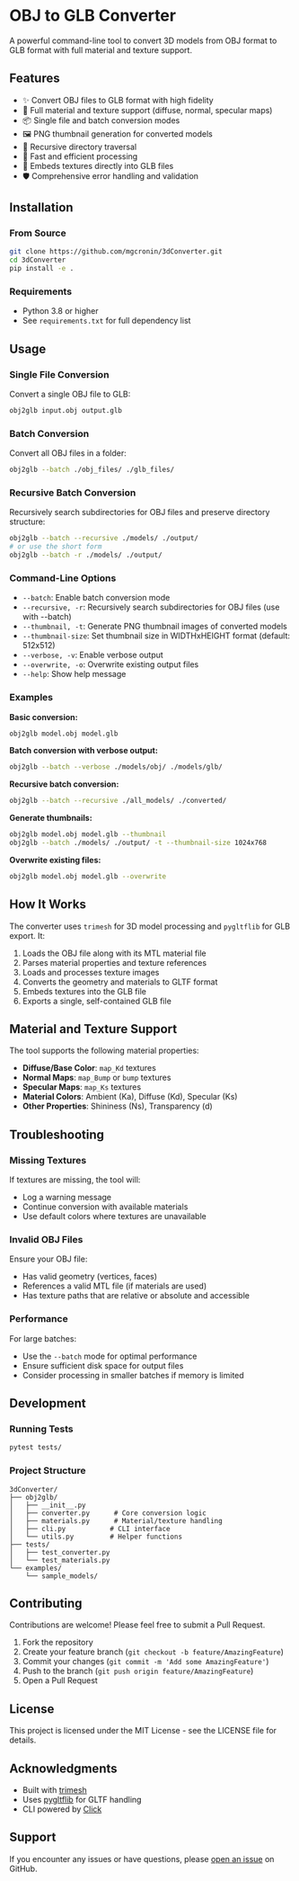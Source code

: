 # OBJ to GLB Converter

A powerful command-line tool to convert 3D models from OBJ format to GLB format with full material and texture support.

## Features

- ✨ Convert OBJ files to GLB format with high fidelity
- 🎨 Full material and texture support (diffuse, normal, specular maps)
- 📦 Single file and batch conversion modes
- 🖼️ PNG thumbnail generation for converted models
- 🔄 Recursive directory traversal
- 🚀 Fast and efficient processing
- 💼 Embeds textures directly into GLB files
- 🛡️ Comprehensive error handling and validation

## Installation

### From Source

```bash
git clone https://github.com/mgcronin/3dConverter.git
cd 3dConverter
pip install -e .
```

### Requirements

- Python 3.8 or higher
- See `requirements.txt` for full dependency list

## Usage

### Single File Conversion

Convert a single OBJ file to GLB:

```bash
obj2glb input.obj output.glb
```

### Batch Conversion

Convert all OBJ files in a folder:

```bash
obj2glb --batch ./obj_files/ ./glb_files/
```

### Recursive Batch Conversion

Recursively search subdirectories for OBJ files and preserve directory structure:

```bash
obj2glb --batch --recursive ./models/ ./output/
# or use the short form
obj2glb --batch -r ./models/ ./output/
```

### Command-Line Options

- `--batch`: Enable batch conversion mode
- `--recursive, -r`: Recursively search subdirectories for OBJ files (use with --batch)
- `--thumbnail, -t`: Generate PNG thumbnail images of converted models
- `--thumbnail-size`: Set thumbnail size in WIDTHxHEIGHT format (default: 512x512)
- `--verbose, -v`: Enable verbose output
- `--overwrite, -o`: Overwrite existing output files
- `--help`: Show help message

### Examples

**Basic conversion:**
```bash
obj2glb model.obj model.glb
```

**Batch conversion with verbose output:**
```bash
obj2glb --batch --verbose ./models/obj/ ./models/glb/
```

**Recursive batch conversion:**
```bash
obj2glb --batch --recursive ./all_models/ ./converted/
```

**Generate thumbnails:**
```bash
obj2glb model.obj model.glb --thumbnail
obj2glb --batch ./models/ ./output/ -t --thumbnail-size 1024x768
```

**Overwrite existing files:**
```bash
obj2glb model.obj model.glb --overwrite
```

## How It Works

The converter uses `trimesh` for 3D model processing and `pygltflib` for GLB export. It:

1. Loads the OBJ file along with its MTL material file
2. Parses material properties and texture references
3. Loads and processes texture images
4. Converts the geometry and materials to GLTF format
5. Embeds textures into the GLB file
6. Exports a single, self-contained GLB file

## Material and Texture Support

The tool supports the following material properties:

- **Diffuse/Base Color**: `map_Kd` textures
- **Normal Maps**: `map_Bump` or `bump` textures
- **Specular Maps**: `map_Ks` textures
- **Material Colors**: Ambient (Ka), Diffuse (Kd), Specular (Ks)
- **Other Properties**: Shininess (Ns), Transparency (d)

## Troubleshooting

### Missing Textures

If textures are missing, the tool will:
- Log a warning message
- Continue conversion with available materials
- Use default colors where textures are unavailable

### Invalid OBJ Files

Ensure your OBJ file:
- Has valid geometry (vertices, faces)
- References a valid MTL file (if materials are used)
- Has texture paths that are relative or absolute and accessible

### Performance

For large batches:
- Use the `--batch` mode for optimal performance
- Ensure sufficient disk space for output files
- Consider processing in smaller batches if memory is limited

## Development

### Running Tests

```bash
pytest tests/
```

### Project Structure

```
3dConverter/
├── obj2glb/
│   ├── __init__.py
│   ├── converter.py      # Core conversion logic
│   ├── materials.py      # Material/texture handling
│   ├── cli.py           # CLI interface
│   └── utils.py         # Helper functions
├── tests/
│   ├── test_converter.py
│   └── test_materials.py
└── examples/
    └── sample_models/
```

## Contributing

Contributions are welcome! Please feel free to submit a Pull Request.

1. Fork the repository
2. Create your feature branch (`git checkout -b feature/AmazingFeature`)
3. Commit your changes (`git commit -m 'Add some AmazingFeature'`)
4. Push to the branch (`git push origin feature/AmazingFeature`)
5. Open a Pull Request

## License

This project is licensed under the MIT License - see the LICENSE file for details.

## Acknowledgments

- Built with [trimesh](https://github.com/mikedh/trimesh)
- Uses [pygltflib](https://gitlab.com/dodgyville/pygltflib) for GLTF handling
- CLI powered by [Click](https://click.palletsprojects.com/)

## Support

If you encounter any issues or have questions, please [open an issue](https://github.com/mgcronin/3dConverter/issues) on GitHub.

